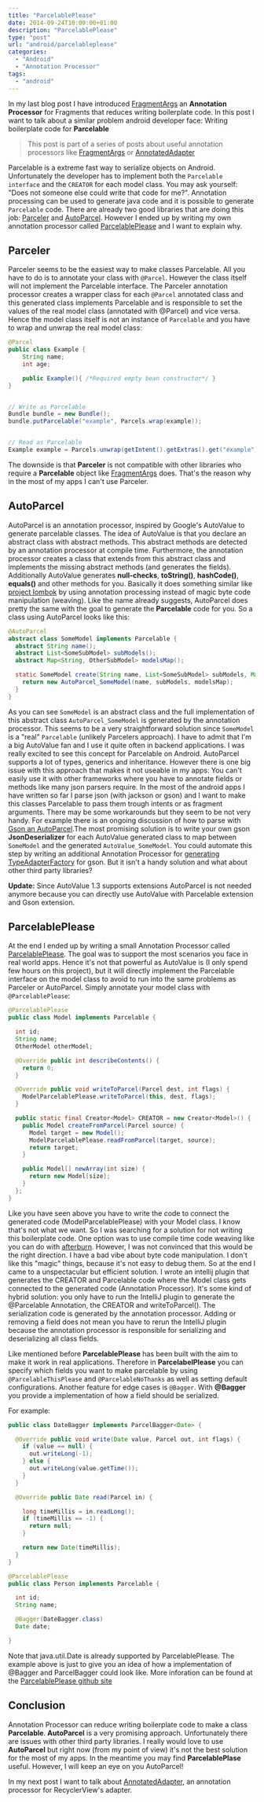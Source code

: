 ```yaml
---
title: "ParcelablePlease"
date: 2014-09-24T10:00:00+01:00
description: "ParcelablePlease"
type: "post"
url: "android/parcelableplease"
categories: 
  - "Android"
  - "Annotation Processor"
tags:
  - "android"
---
```


In my last blog post I have introduced [FragmentArgs](http://hannesdorfmann.com/android/fragmentargs) an  **Annotation Processor** for Fragments that reduces writing boilerplate code. In this post I want to talk about a similar problem android developer face: Writing boilerplate code for **Parcelable**

  > This post is part of a series of posts about useful annotation processors like [FragmentArgs](http://hannesdorfmann.com/android/fragmentargs) or [AnnotatedAdapter](http://hannesdorfmann.com/android/AnnotatedAdapter)

Parcelable is a extreme fast way to serialize objects on Android. Unfortunately the developer has to implement both the `Parcelable interface` and the `CREATOR` for each model class. You may ask yourself: "Does not someone else could write that code for me?". Annotation processing can be used to generate java code and it is possible to generate `Parcelable` code. There are already two good libraries that are doing this job: [Parceler](https://github.com/johncarl81/parceler) and [AutoParcel](https://github.com/frankiesardo/auto-parcel). However I ended up by writing my own annotation processor called [ParcelablePlease](https://github.com/sockeqwe/ParcelablePlease) and I want to explain why.

## Parceler
Parceler seems to be the easiest way to make classes Parcelable. All you have to do is to annotate your class with `@Parcel`. However the class itself will not implement the Parcelable interface. The Parceler annotation processor creates a wrapper class for each `@Parcel` annotated class and this generated class implements Parcelable and is responsible to set the values of the real model class (annotated with @Parcel) and vice versa. Hence the model class itself is not an instance of `Parcelable` and you have to wrap and unwrap the real model class:

```java
@Parcel
public class Example {
    String name;
    int age;

    public Example(){ /*Required empty bean constructor*/ }
}


// Write as Parcelable
Bundle bundle = new Bundle();
bundle.putParcelable("example", Parcels.wrap(example));


// Read as Parcelable
Example example = Parcels.unwrap(getIntent().getExtras().get("example"))
```

The downside is that **Parceler** is not compatible with other libraries who require a **Parcelable** object like [FragmentArgs](http://hannesdorfmann.com/android/fragmentargs) does. That's the reason why in the most of my apps I can't use Parceler.

## AutoParcel
AutoParcel is an annotation processor, inspired by Google's AutoValue to generate parcelable classes. The idea of AutoValue is that you declare an abstract class with abstract methods. This abstract methods are detected by an annotation processor at compile time. Furthermore, the annotation processor creates a class that extends from this abstract class and implements the missing abstract methods (and generates the fields). Additionally AutoValue generates **null-checks**, **toString()**, **hashCode()**, **equals()** and other methods for you. Basically it does something similar like [project lombok](http://www.projectlombok.org) by using annotation processing instead of magic byte code manipulation (weaving). Like the name already suggests, AutoParcel does pretty the same with the goal to generate the **Parcelable** code for you. So a class using AutoParcel looks like this:

```java
@AutoParcel
abstract class SomeModel implements Parcelable {
  abstract String name();
  abstract List<SomeSubModel> subModels();
  abstract Map<String, OtherSubModel> modelsMap();

  static SomeModel create(String name, List<SomeSubModel> subModels, Map<String, OtherSubModel> modelsMap) {
    return new AutoParcel_SomeModel(name, subModels, modelsMap);
  }
}
```

As you can see `SomeModel` is an abstract class and the full implementation of this abstract class `AutoParcel_SomeModel` is generated by the annotation processor. This seems to be a very straightforward solution since `SomeModel` is a "real" `Parcelable` (unlikely Parcelers approach). I have to admit that I'm a big AutoValue fan and I use it quite often in backend applications. I was really excited to see this concept for Parcelable on Android. AutoParcel supports a lot of types, generics and inheritance. However there is one big issue with this approach that makes it not useable in my apps: You can't easily use it with other frameworks where you have to annotate fields or methods like many json parsers require. In the most of the android apps I have written so far I parse json (with jackson or gson) and I want to make this classes Parcelable to pass them trough intents or as fragment arguments. There may be some workarounds but they seem to be not very handy. For example there is an ongoing discussion of how to parse with [Gson an AutoParcel](https://github.com/frankiesardo/auto-parcel/issues/6).The most promising solution is to write your own gson **JsonDeserializer** for each AutoValue generated class to map between `SomeModel` and the generated `AutoValue_SomeModel`. You could automate this step by writing an additional Annotation Processor for [generating TypeAdapterFactory](https://gist.github.com/JakeWharton/0d67d01badcee0ae7bc9) for gson. But it isn't a handy solution and what about other third party libraries?

**Update:** Since AutoValue 1.3 supports extensions AutoParcel is not needed anymore because you can directly use AutoValue with Parcelable extension and Gson extension.

## ParcelablePlease
At the end I ended up by writing a small Annotation Processor called [ParcelablePlease](https://github.com/sockeqwe/ParcelablePlease). The goal was to support the most scenarios you face in real world apps. Hence it's not that powerful as AutoValue is (I only spend few hours on this project), but it will directly implement the Parcelable interface on the model class to avoid to run into the same problems as Parceler or AutoParcel.
Simply annotate your model class with `@ParcelablePlease`:

```java
@ParcelablePlease
public class Model implements Parcelable {

  int id;
  String name;
  OtherModel otherModel;

  @Override public int describeContents() {
    return 0;
  }

  @Override public void writeToParcel(Parcel dest, int flags) {
    ModelParcelablePlease.writeToParcel(this, dest, flags);
  }

  public static final Creator<Model> CREATOR = new Creator<Model>() {
    public Model createFromParcel(Parcel source) {
      Model target = new Model();
      ModelParcelablePlease.readFromParcel(target, source);
      return target;
    }

    public Model[] newArray(int size) {
      return new Model[size];
    }
  };
}
```

Like you have seen above you have to write the code to connect the generated code (ModelParcelablePlease) with your Model class. I know that's not what we want. So I was searching for a solution for not writing this boilerplate code. One option was to use compile time code weaving like you can do with [afterburn](https://github.com/stephanenicolas/afterburner). However, I was not convinced that this would be the right direction. I have a bad vibe about byte code manipulation. I don't like this "magic" things, because it's not easy to debug them. So at the end I came to a unspectacular but efficient solution. I wrote an intellij plugin that generates the CREATOR and Parcelable code where the Model class gets connected to the generated code (Annotation Processor). It's some kind of hybrid solution: you only have to run the IntelliJ plugin to generate the @Parcelable Annotation, the CREATOR and writeToParcel(). The serialization code is generated by the annotation processor. Adding or removing a field does not mean you have to rerun the IntelliJ plugin because the annotation processor is responsible for serializing and deserializing all class fields.

Like mentioned before **ParcelablePlease** has been built with the aim to make it work in real applications. Therefore in **ParcelabelPlease** you can specify which fields you want to make parcelable by using `@ParcelableThisPlease` and `@ParcelableNoThanks` as well as setting default configurations. Another feature for edge cases is `@Bagger`. With **@Bagger** you provide a implementation of how a field should be serialized.

For example:

```java
public class DateBagger implements ParcelBagger<Date> {

  @Override public void write(Date value, Parcel out, int flags) {
    if (value == null) {
      out.writeLong(-1);
    } else {
      out.writeLong(value.getTime());
    }
  }

  @Override public Date read(Parcel in) {

    long timeMillis = in.readLong();
    if (timeMillis == -1) {
      return null;
    }

    return new Date(timeMillis);
  }
}
```

```java
@ParcelablePlease
public class Person implements Parcelable {

  int id;
  String name;

  @Bagger(DateBagger.class)
  Date date;

}
```

Note that java.util.Date is already supported by ParcelablePlease. The example above is just to give you an idea of how a implementation of @Bagger and ParcelBagger could look like. More inforation can be found at the [ParcelablePlease github site](https://github.com/sockeqwe/ParcelablePlease)

## Conclusion
Annotation Processor can reduce writing boilerplate code to make a class **Parcelable**. **AutoParcel** is a very promising approach. Unfortunately there are issues with other third party libraries. I really would love to use **AutoParcel** but right now (from my point of view) it's not the best solution for the most of my apps. In the meantime you may find **ParcelablePlase** useful. However, I will keep an eye on you AutoParcel!

In my next post I want to talk about [AnnotatedAdapter](http://hannesdorfmann.com/android/AnnotatedAdapter/), an annotation processor for RecyclerView's adapter.